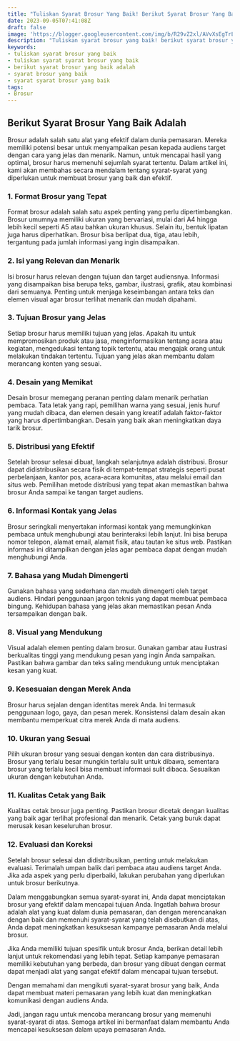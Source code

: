 ```yaml
---
title: "Tuliskan Syarat Brosur Yang Baik! Berikut Syarat Brosur Yang Baik Adalah"
date: 2023-09-05T07:41:08Z
draft: false
image: 'https://blogger.googleusercontent.com/img/b/R29vZ2xl/AVvXsEgTrLqkknyjfbeD-ZypwFk4d-iXip4NaQc1AgAkw4AoA3lZw1GtKblCu6gSmuFDoadoG7fzPBddjcJGCkF5pgQuEX1tGed0kL23hybcZo3EhMKp5DzKg5UA19bfBmUucVW_Zfek8lgE3ok7OLGWVYqS4nYBzR8W92qrPfZ2jI-RsgNmFwucwxVfYwgYmS8/s480/Tuliskan-Syarat-Brosur-Yang-Baik.webp'
description: "Tuliskan syarat brosur yang baik! berikut syarat brosur yang baik adalah: Format Brosur yang Tepat, Isi yang Relevan dan Menarik, Tujuan Brosur yang Jelas, Desain yang Memikat.."
keywords:
- tuliskan syarat brosur yang baik
- tuliskan syarat syarat brosur yang baik
- berikut syarat brosur yang baik adalah
- syarat brosur yang baik
- syarat syarat brosur yang baik
tags:
- Brosur
---
```


## Berikut Syarat Brosur Yang Baik Adalah

Brosur adalah salah satu alat yang efektif dalam dunia pemasaran. Mereka memiliki potensi besar untuk menyampaikan pesan kepada audiens target dengan cara yang jelas dan menarik. Namun, untuk mencapai hasil yang optimal, brosur harus memenuhi sejumlah syarat tertentu. Dalam artikel ini, kami akan membahas secara mendalam tentang syarat-syarat yang diperlukan untuk membuat brosur yang baik dan efektif.

### 1. Format Brosur yang Tepat

Format brosur adalah salah satu aspek penting yang perlu dipertimbangkan. Brosur umumnya memiliki ukuran yang bervariasi, mulai dari A4 hingga lebih kecil seperti A5 atau bahkan ukuran khusus. Selain itu, bentuk lipatan juga harus diperhatikan. Brosur bisa berlipat dua, tiga, atau lebih, tergantung pada jumlah informasi yang ingin disampaikan.

### 2. Isi yang Relevan dan Menarik

Isi brosur harus relevan dengan tujuan dan target audiensnya. Informasi yang disampaikan bisa berupa teks, gambar, ilustrasi, grafik, atau kombinasi dari semuanya. Penting untuk menjaga keseimbangan antara teks dan elemen visual agar brosur terlihat menarik dan mudah dipahami.

### 3. Tujuan Brosur yang Jelas

Setiap brosur harus memiliki tujuan yang jelas. Apakah itu untuk mempromosikan produk atau jasa, menginformasikan tentang acara atau kegiatan, mengedukasi tentang topik tertentu, atau mengajak orang untuk melakukan tindakan tertentu. Tujuan yang jelas akan membantu dalam merancang konten yang sesuai.

### 4. Desain yang Memikat

Desain brosur memegang peranan penting dalam menarik perhatian pembaca. Tata letak yang rapi, pemilihan warna yang sesuai, jenis huruf yang mudah dibaca, dan elemen desain yang kreatif adalah faktor-faktor yang harus dipertimbangkan. Desain yang baik akan meningkatkan daya tarik brosur.

### 5. Distribusi yang Efektif

Setelah brosur selesai dibuat, langkah selanjutnya adalah distribusi. Brosur dapat didistribusikan secara fisik di tempat-tempat strategis seperti pusat perbelanjaan, kantor pos, acara-acara komunitas, atau melalui email dan situs web. Pemilihan metode distribusi yang tepat akan memastikan bahwa brosur Anda sampai ke tangan target audiens.

### 6. Informasi Kontak yang Jelas

Brosur seringkali menyertakan informasi kontak yang memungkinkan pembaca untuk menghubungi atau berinteraksi lebih lanjut. Ini bisa berupa nomor telepon, alamat email, alamat fisik, atau tautan ke situs web. Pastikan informasi ini ditampilkan dengan jelas agar pembaca dapat dengan mudah menghubungi Anda.

### 7. Bahasa yang Mudah Dimengerti

Gunakan bahasa yang sederhana dan mudah dimengerti oleh target audiens. Hindari penggunaan jargon teknis yang dapat membuat pembaca bingung. Kehidupan bahasa yang jelas akan memastikan pesan Anda tersampaikan dengan baik.

### 8. Visual yang Mendukung

Visual adalah elemen penting dalam brosur. Gunakan gambar atau ilustrasi berkualitas tinggi yang mendukung pesan yang ingin Anda sampaikan. Pastikan bahwa gambar dan teks saling mendukung untuk menciptakan kesan yang kuat.

### 9. Kesesuaian dengan Merek Anda

Brosur harus sejalan dengan identitas merek Anda. Ini termasuk penggunaan logo, gaya, dan pesan merek. Konsistensi dalam desain akan membantu memperkuat citra merek Anda di mata audiens.

### 10. Ukuran yang Sesuai

Pilih ukuran brosur yang sesuai dengan konten dan cara distribusinya. Brosur yang terlalu besar mungkin terlalu sulit untuk dibawa, sementara brosur yang terlalu kecil bisa membuat informasi sulit dibaca. Sesuaikan ukuran dengan kebutuhan Anda.

### 11. Kualitas Cetak yang Baik

Kualitas cetak brosur juga penting. Pastikan brosur dicetak dengan kualitas yang baik agar terlihat profesional dan menarik. Cetak yang buruk dapat merusak kesan keseluruhan brosur.

### 12. Evaluasi dan Koreksi

Setelah brosur selesai dan didistribusikan, penting untuk melakukan evaluasi. Terimalah umpan balik dari pembaca atau audiens target Anda. Jika ada aspek yang perlu diperbaiki, lakukan perubahan yang diperlukan untuk brosur berikutnya.

Dalam menggabungkan semua syarat-syarat ini, Anda dapat menciptakan brosur yang efektif dalam mencapai tujuan Anda. Ingatlah bahwa brosur adalah alat yang kuat dalam dunia pemasaran, dan dengan merencanakan dengan baik dan memenuhi syarat-syarat yang telah disebutkan di atas, Anda dapat meningkatkan kesuksesan kampanye pemasaran Anda melalui brosur.

Jika Anda memiliki tujuan spesifik untuk brosur Anda, berikan detail lebih lanjut untuk rekomendasi yang lebih tepat. Setiap kampanye pemasaran memiliki kebutuhan yang berbeda, dan brosur yang dibuat dengan cermat dapat menjadi alat yang sangat efektif dalam mencapai tujuan tersebut.

Dengan memahami dan mengikuti syarat-syarat brosur yang baik, Anda dapat membuat materi pemasaran yang lebih kuat dan meningkatkan komunikasi dengan audiens Anda.

Jadi, jangan ragu untuk mencoba merancang brosur yang memenuhi syarat-syarat di atas. Semoga artikel ini bermanfaat dalam membantu Anda mencapai kesuksesan dalam upaya pemasaran Anda.